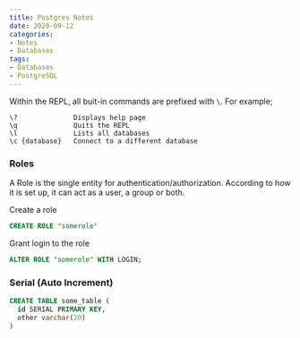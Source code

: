```yaml
---
title: Postgres Notes
date: 2020-09-12
categories:
- Notes
- Databases
tags:
- Databases
- PostgreSQL
---
```


Within the REPL, all buit-in commands are prefixed with ```\```. For example;

```
\?              Displays help page
\q              Quits the REPL
\l              Lists all databases
\c {database}   Connect to a different database
```

### Roles

A Role is the single entity for authentication/authorization. According to how it is set up, it can act as a user, a group or both.

Create a role

```sql
CREATE ROLE "somerole"
```

Grant login to the role

```sql
ALTER ROLE "somerole" WITH LOGIN;
```

### Serial (Auto Increment)

```sql
CREATE TABLE some_table (
  id SERIAL PRIMARY KEY,
  other varchar(20)
)
```
